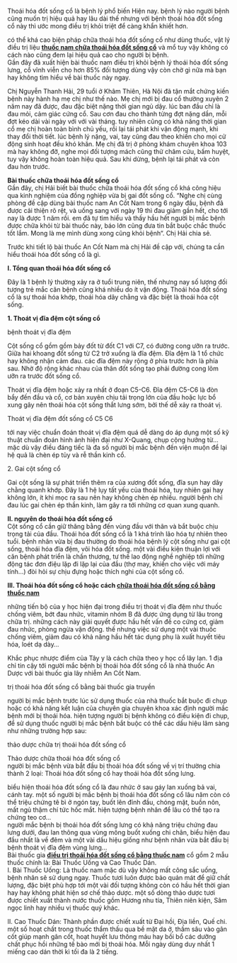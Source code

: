 <p>Thoái hóa đốt sống cổ là bệnh lý phổ biến Hiện nay. bệnh lý nào người bệnh cũng muốn trị hiệu quả hay lâu dài thế nhưng với bệnh thoái hóa đốt sống cổ này thì ước mong điều trị khỏi triệt để càng khẩn khiết hơn.</p>

<p>có thể khá cao biện pháp chữa thoái hóa đốt sống cổ như dùng thuốc, vật lý điều trị liệu&nbsp;<a href="http://tribenhdongy.com/dieu-tri-va-chua-thoai-hoa-dot-song-co-bang-thuoc-nam/"><strong>thuốc nam chữa thoái hóa đốt sống cổ</strong></a> và&nbsp;mổ tuy vậy không có cách nào cũng đem lại hiệu quả cao cho người bị bệnh.<br />
Gần đây đã xuất hiện bài thuốc nam điều trị khỏi bệnh lý thoái hóa đốt sống lưng, cổ vĩnh viễn cho hơn 85% đối tượng dùng vậy còn chờ gì nữa mà bạn hay không tìm hiểu về bài thuốc này ngay.</p>

<p>Chị Nguyễn Thanh Hải, 29 tuổi ở Khâm Thiên, Hà Nội đã tận mắt chứng kiến bệnh này hành hạ mẹ chị như thế nào. Mẹ chị mới bị đau cổ thường xuyên 2 năm nay đã được, đau đặc biệt nặng thời gian ngủ dậy. lúc ban đầu chỉ là đau mỏi, cảm giác cứng cổ. Sau cơn đau cho thành từng đợt nặng dần, mỗi đợt kéo dài vài ngày với với vài tháng. tuy nhiên cũng có khả năng thời gian cổ mẹ chị hoàn toàn bình chủ yếu, rồi lại tái phát khi vận động mạnh, khi thay đổi thời tiết. lúc bệnh lý nặng, vai, tay cũng đau theo khiến cho mọi cử động sinh hoạt đều khó khăn. Mẹ chị đã trị ở phòng khám chuyên khoa 103 mà hay không đỡ, nghe mọi đối tượng mách cũng thử châm cứu, bấm huyệt, tuy vậy không hoàn toàn hiệu quả. Sau khi dừng, bệnh lại tái phát và còn đau hơn trước.</p>

<p><strong>Bài thuốc chữa thoái hóa đốt sống cổ</strong><br />
Gần đây, chị Hải biết bài thuốc chữa thoái hóa đốt sống cổ khá công hiệu qua kinh nghiệm của đồng nghiệp vừa bị gai đốt sống cổ. &ldquo;Nghe chị cùng phòng đề cập dùng bài thuốc nam An Cốt Nam trong 6 ngày đầu, bệnh đã được cải thiện rõ rệt, và uống sang với ngày 19 thì đau giảm gần hết, cho tới nay là được 1 năm rồi. em đã tự tìm hiểu và thấy hầu hết người bị mắc bệnh được chữa khỏi từ bài thuốc này, báo lớn cũng đưa tin bắt buộc chắc thuốc tốt lắm. Mong là mẹ mình dùng xong cũng khỏi bệnh&ldquo;. Chị Hải chia sẻ.</p>

<p>Trước khi tiết lộ bài thuốc An Cốt Nam mà chị Hải đề cập với, chúng ta cần hiểu thoái hóa đốt sống cổ là gì.</p>

<p><strong>I. Tổng quan thoái hóa đốt sống cổ</strong></p>

<p>Đây là 1 bệnh lý thường xảy ra ở tuổi trung niên, thế nhưng nay số lượng đối tượng trẻ mắc căn bệnh cũng khá nhiều do ít vận động. Thoái hóa đốt sống cổ là sự thoái hóa khớp, thoái hóa dây chằng và đặc biệt là thoái hóa cột sống.</p>

<p><strong>1. Thoát vị đĩa đệm cột sống cổ</strong></p>

<p>bệnh thoát vị đĩa đệm</p>

<p>Cột sống cổ gồm gồm bảy đốt từ đốt C1 với C7, có đường cong ưỡn ra trước. Giữa hai khoang đốt sống từ C2 trở xuống là đĩa đệm. Đĩa đệm là 1 tổ chức hay không nhận cảm đau. các đĩa đệm này rộng ở phía trước hơn là phía sau. Nhờ độ rộng khác nhau của thân đốt sống tạo phải đường cong lõm ưỡn ra trước đốt sống cổ.</p>

<p>Thoát vị đĩa đệm hoặc xảy ra nhất ở đoạn C5-C6. Đĩa đệm C5-C6 là đòn bẩy đến đầu và cổ, cơ bản xuyên chịu tải trọng lớn của đầu hoặc lực bổ xung gây nên thoái hóa cột sống thắt lưng sớm, bởi thế dễ xảy ra thoát vị.</p>

<p>Thoát vị đĩa đệm đốt sống cổ C5 C6</p>

<p>tới nay việc chuẩn đoán thoát vị đĩa đệm quá dễ dàng do áp dụng một số kỹ thuật chuẩn đoán hình ảnh hiện đại như X-Quang, chụp cộng hưởng từ&hellip; mặc dù vậy điều đáng tiếc là đa số người bị mắc bệnh đến viện muộn để lại hệ quả là chèn ép tủy và rễ thần kinh cổ.</p>

<p>2. Gai cột sống cổ</p>

<p>Gai cột sống là sự phát triển thêm ra của xương đốt sống, đĩa sụn hay dây chằng quanh khớp. Đây là 1 hệ lụy tất yếu của thoái hóa, tuy nhiên gai hay không lớn, ít khi mọc ra sau nên hay không chèn ép nhiều. người bệnh chỉ đau lúc gai chèn ép thần kinh, làm gây ra tới những cơ quan xung quanh.</p>

<p><strong>II. nguyên do thoái hóa đốt sống cổ</strong><br />
Cột sống cổ cần giữ thăng bằng đến vùng đầu với thân và bắt buộc chịu trọng tải của đầu. Thoái hóa đốt sống cổ là 1 khá trình lão hóa tự nhiên theo tuổi. bệnh nhân vừa bị đau thường do thoái hóa bệnh lý cột sống như gai cột sống, thoái hóa đĩa đệm, vôi hóa đốt sống. một vài điều kiện thuận lợi với căn bệnh phát triển là chấn thương, tư thế lao động nghề nghiệp tới những động tác đơn điệu lặp đi lặp lại của đầu (thợ may, khiến cho việc với máy tính&hellip;) đòi hỏi sự chịu đựng hoặc thích nghi của cột sống cổ.</p>

<p><strong>III. Thoái hóa đốt sống cổ hoặc cách&nbsp;</strong><a href="http://yhoccotruyensaigon.com/chua-thoai-hoa-dot-song-lung-bang-thuoc-nam-307.html"><strong>chữa thoái hóa đốt sống cổ bằng thuốc nam</strong></a></p>

<p>những tiến bộ của y học hiện đại trong điều trị thoát vị đĩa đệm như thuốc chống viêm, bớt đau nhức, vitamin nhóm B đã được ứng dụng từ lâu trong chữa trị. những cách này giải quyết được hầu hết vấn đề co cứng cơ, giảm đau nhức, phòng ngừa vận động. thế nhưng việc sử dụng một vài thuốc chống viêm, giảm đau có khả năng hầu hết tác dụng phụ là xuất huyết tiêu hóa, loét dạ dày&hellip;</p>

<p>Khắc phục nhược điểm của Tây y là cách chữa theo y học cổ lây lan. 1 địa chỉ tin cậy tới người mắc bệnh bị thoái hóa đốt sống cổ là nhà thuốc An Dược với bài thuốc gia lây nhiễm An Cốt Nam.</p>

<p>trị thoái hóa đốt sống cổ bằng bài thuốc gia truyền</p>

<p>người bị mắc bệnh trước lúc sử dụng thuốc của nhà thuốc bắt buộc đi chụp hoặc có khả năng kết luận của chuyên gia chuyên khoa xác định người mắc bệnh mới bị thoái hóa. hiện tượng người bị bệnh không có điều kiện đi chụp, để sử dụng thuốc người bị mắc bệnh bắt buộc có thể các dấu hiệu lâm sàng như những trường hợp sau:</p>

<p>thảo dược chữa trị thoái hóa đốt sống cổ</p>

<p>Thảo dược chữa thoái hóa đốt sống cổ<br />
người bị mắc bệnh vừa bắt đầu bị thoái hóa đốt sống về vị trí thường chia thành 2 loại: Thoái hóa đốt sống cổ hay thoái hóa đốt sống lưng.</p>

<p>biểu hiện thoái hóa đốt sống cổ là đau nhức ở sau gáy lan xuống bả vai, cánh tay. một số người bị mắc bệnh bị thoái hóa đốt sống cổ lâu năm còn có thể triệu chứng tê bì ở ngón tay, buốt lên đỉnh đầu, chóng mặt, buồn nôn, mất ngủ thậm chí tức hốc mắt. hiện tượng bệnh nhân để lâu có thể tạo ra chứng teo cơ&hellip;<br />
người mắc bệnh bị thoái hóa đốt sống lưng có khả năng triệu chứng đau lưng dưới, đau lan thông qua vùng mông buốt xuống chi chân, biểu hiện đau đầu nhất là về đêm và một vài dấu hiệu giống như bệnh nhân vừa bắt đầu bị bệnh thoát vị đĩa đệm vùng lưng&hellip;<br />
Bài thuốc gia&nbsp;<a href="http://tribenhdongy.com/dieu-tri-va-chua-thoai-hoa-dot-song-co-bang-thuoc-nam/"><strong>điều trị thoái hóa đốt sống cổ bằng thuốc nam</strong></a> cổ gồm 2 mẫu thuốc chính là: Bài Thuốc Uống và Cao Thuốc Dán.<br />
I. Bài Thuốc Uống: Là thuốc nam mặc dù vậy không mất công sắc uống, bệnh nhân sẽ sử dụng ngay. Thuốc tươi luôn được bảo quản mát để giữ chất lượng, đặc biệt phù hợp tới một vài đối tượng không còn có hầu hết thời gian hay hay không phát hiện sơ chế thảo dược. một số dòng thảo dược tươi được chiết xuất thành nước thuốc gồm Hương nhu tía, Thiên niên kiện, Sâm ngọc linh hay nhiều vị thuốc quý khác.</p>

<p>II. Cao Thuốc Dán: Thành phần được chiết xuất từ Đại hồi, Địa liền, Quế chi. một số hoạt chất trong thuốc thẩm thấu qua bề mặt da ở, thấm sâu vào gân cốt giúp mạnh gân cốt, hoạt huyết lưu thông máu hay bồi bổ các dưỡng chất phục hồi những tế bào mới bị thoái hóa. Mỗi ngày dùng duy nhất 1 miếng cao dán thời kì tối đa là 2 tiếng.</p>
